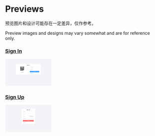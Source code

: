 # Previews
预览图片和设计可能存在一定差异，仅作参考。

Preview images and designs may vary somewhat and are for reference only.

### [Sign In]( ./previews/Sign%20in.png)
<img style="width: 150px;" src="./previews/Sign%20in.png" alt="sign in">

### [Sign Up]( ./previews/Sign%20up.png) 
<img style="width: 150px;" src="./previews/Sign%20up.png" alt="sign up">
